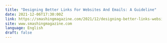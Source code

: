 ```yaml
---
title: "Designing Better Links For Websites And Emails: A Guideline"
date: 2021-12-06T17:30:00Z
link: https://smashingmagazine.com/2021/12/designing-better-links-websites-emails-guideline/?utm_medium=RSS&utm_source=news.12bit.vn
site: www.smashingmagazine.com
language: English
draft: false
---
```

